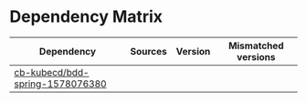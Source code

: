 # Dependency Matrix

Dependency | Sources | Version | Mismatched versions
---------- | ------- | ------- | -------------------
[cb-kubecd/bdd-spring-1578076380](https://github.com/cb-kubecd/bdd-spring-1578076380.git) |  | []() | 
